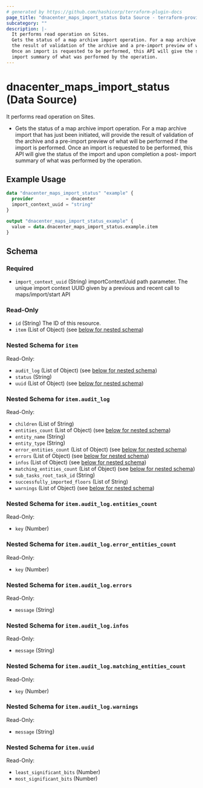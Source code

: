 ```yaml
---
# generated by https://github.com/hashicorp/terraform-plugin-docs
page_title: "dnacenter_maps_import_status Data Source - terraform-provider-dnacenter"
subcategory: ""
description: |-
  It performs read operation on Sites.
  Gets the status of a map archive import operation. For a map archive import that has just been initiated, will provide
  the result of validation of the archive and a pre-import preview of what will be performed if the import is performed.
  Once an import is requested to be performed, this API will give the status of the import and upon completion a post-
  import summary of what was performed by the operation.
---
```


# dnacenter_maps_import_status (Data Source)

It performs read operation on Sites.

- Gets the status of a map archive import operation. For a map archive import that has just been initiated, will provide
the result of validation of the archive and a pre-import preview of what will be performed if the import is performed.
Once an import is requested to be performed, this API will give the status of the import and upon completion a post-
import summary of what was performed by the operation.

## Example Usage

```terraform
data "dnacenter_maps_import_status" "example" {
  provider            = dnacenter
  import_context_uuid = "string"
}

output "dnacenter_maps_import_status_example" {
  value = data.dnacenter_maps_import_status.example.item
}
```

<!-- schema generated by tfplugindocs -->
## Schema

### Required

- `import_context_uuid` (String) importContextUuid path parameter. The unique import context UUID given by a previous and recent call to maps/import/start API

### Read-Only

- `id` (String) The ID of this resource.
- `item` (List of Object) (see [below for nested schema](#nestedatt--item))

<a id="nestedatt--item"></a>
### Nested Schema for `item`

Read-Only:

- `audit_log` (List of Object) (see [below for nested schema](#nestedobjatt--item--audit_log))
- `status` (String)
- `uuid` (List of Object) (see [below for nested schema](#nestedobjatt--item--uuid))

<a id="nestedobjatt--item--audit_log"></a>
### Nested Schema for `item.audit_log`

Read-Only:

- `children` (List of String)
- `entities_count` (List of Object) (see [below for nested schema](#nestedobjatt--item--audit_log--entities_count))
- `entity_name` (String)
- `entity_type` (String)
- `error_entities_count` (List of Object) (see [below for nested schema](#nestedobjatt--item--audit_log--error_entities_count))
- `errors` (List of Object) (see [below for nested schema](#nestedobjatt--item--audit_log--errors))
- `infos` (List of Object) (see [below for nested schema](#nestedobjatt--item--audit_log--infos))
- `matching_entities_count` (List of Object) (see [below for nested schema](#nestedobjatt--item--audit_log--matching_entities_count))
- `sub_tasks_root_task_id` (String)
- `successfully_imported_floors` (List of String)
- `warnings` (List of Object) (see [below for nested schema](#nestedobjatt--item--audit_log--warnings))

<a id="nestedobjatt--item--audit_log--entities_count"></a>
### Nested Schema for `item.audit_log.entities_count`

Read-Only:

- `key` (Number)


<a id="nestedobjatt--item--audit_log--error_entities_count"></a>
### Nested Schema for `item.audit_log.error_entities_count`

Read-Only:

- `key` (Number)


<a id="nestedobjatt--item--audit_log--errors"></a>
### Nested Schema for `item.audit_log.errors`

Read-Only:

- `message` (String)


<a id="nestedobjatt--item--audit_log--infos"></a>
### Nested Schema for `item.audit_log.infos`

Read-Only:

- `message` (String)


<a id="nestedobjatt--item--audit_log--matching_entities_count"></a>
### Nested Schema for `item.audit_log.matching_entities_count`

Read-Only:

- `key` (Number)


<a id="nestedobjatt--item--audit_log--warnings"></a>
### Nested Schema for `item.audit_log.warnings`

Read-Only:

- `message` (String)



<a id="nestedobjatt--item--uuid"></a>
### Nested Schema for `item.uuid`

Read-Only:

- `least_significant_bits` (Number)
- `most_significant_bits` (Number)
